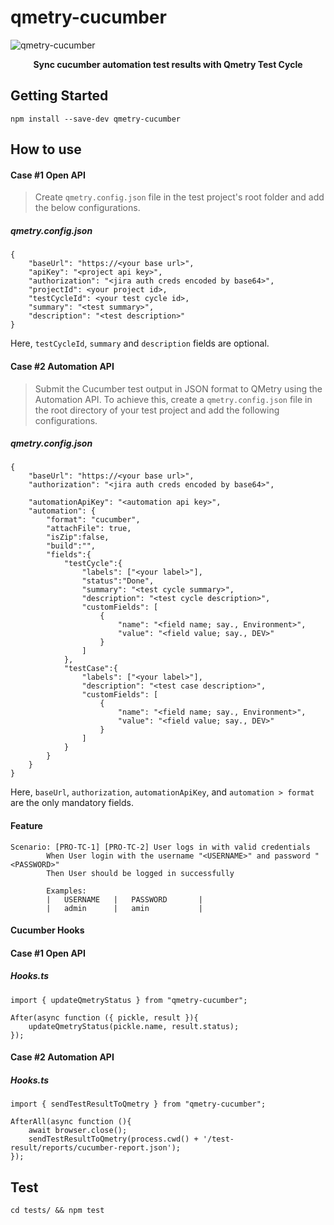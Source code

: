 # qmetry-cucumber

![qmetry-cucumber](https://github.com/user-attachments/assets/e2634d60-e8f6-4739-8d07-f67b90742376)

<p align="center"><b>Sync cucumber automation test results with Qmetry Test Cycle</b></p>

## Getting Started
```
npm install --save-dev qmetry-cucumber
```

## How to use

#### Case #1 Open API

> Create `qmetry.config.json` file in the test project's root folder and add the below configurations.

##### qmetry.config.json
```
{
    "baseUrl": "https://<your base url>",
    "apiKey": "<project api key>",
    "authorization": "<jira auth creds encoded by base64>",
    "projectId": <your project id>,
    "testCycleId": <your test cycle id>,
    "summary": "<test summary>",
    "description": "<test description>"
}
```
Here, `testCycleId`, `summary` and `description` fields are optional.

#### Case #2 Automation API

> Submit the Cucumber test output in JSON format to QMetry using the Automation API. To achieve this, create a `qmetry.config.json` file in the root directory of your test project and add the following configurations.

##### qmetry.config.json
```
{
    "baseUrl": "https://<your base url>",
    "authorization": "<jira auth creds encoded by base64>",
    
    "automationApiKey": "<automation api key>",
    "automation": {
        "format": "cucumber",
        "attachFile": true,
        "isZip":false,
        "build":"",
        "fields":{ 
            "testCycle":{ 
                "labels": ["<your label>"],
                "status":"Done",
                "summary": "<test cycle summary>",
                "description": "<test cycle description>",
                "customFields": [
                    {
                        "name": "<field name; say., Environment>",
                        "value": "<field value; say., DEV>"
                    }
                ]
            },
            "testCase":{ 
                "labels": ["<your label>"],
                "description": "<test case description>",
                "customFields": [
                    {
                        "name": "<field name; say., Environment>",
                        "value": "<field value; say., DEV>"
                    }
                ]
            }
        }
    }
}
```
Here, `baseUrl`, `authorization`, `automationApiKey`, and `automation > format` are the only mandatory fields.

#### Feature
```
Scenario: [PRO-TC-1] [PRO-TC-2] User logs in with valid credentials
        When User login with the username "<USERNAME>" and password "<PASSWORD>"
        Then User should be logged in successfully

        Examples:
        |   USERNAME   |   PASSWORD       |
        |   admin      |   amin           |
```

#### Cucumber Hooks

#### Case #1 Open API

##### Hooks.ts
```
import { updateQmetryStatus } from "qmetry-cucumber";

After(async function ({ pickle, result }){
    updateQmetryStatus(pickle.name, result.status);
});
```

#### Case #2 Automation API

##### Hooks.ts
```
import { sendTestResultToQmetry } from "qmetry-cucumber";

AfterAll(async function (){
    await browser.close();
    sendTestResultToQmetry(process.cwd() + '/test-result/reports/cucumber-report.json');
});
```

## Test
```
cd tests/ && npm test
```